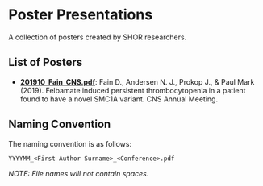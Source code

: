 Poster Presentations
====================

A collection of posters created by SHOR researchers.

## List of Posters

- [**201910_Fain_CNS.pdf**](201910_Fain_CNS.pdf): Fain D., Andersen N. J., Prokop J., & Paul Mark (2019). Felbamate induced persistent thrombocytopenia in a patient found to have a novel SMC1A variant. CNS Annual Meeting.

<!-- - [**File.pdf**](File.pdf): Authors (Year). Title. Conference. -->

## Naming Convention

The naming convention is as follows:

    YYYYMM_<First Author Surname>_<Conference>.pdf

_NOTE: File names will not contain spaces._
